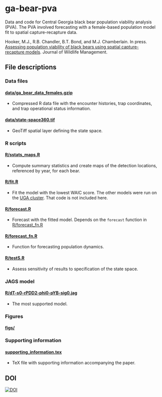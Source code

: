 # ga-bear-pva
Data and code for Central Georgia black bear population viability analysis (PVA). The PVA involved forecasting with a female-based population model fit to spatial capture-recapture data. 

Hooker, M.J., R.B. Chandler, B.T. Bond, and M.J. Chamberlain. In
press. [Assessing population viability of black bears using spatial
capture-recapture models](https://wildlife.onlinelibrary.wiley.com/doi/abs/10.1002/jwmg.21887). Journal of Wildlife Management. 



## File descriptions

### Data files

#### [data/ga_bear_data_females.gzip](data/ga_bear_data_females.gzip)

- Compressed R data file with the encounter histories, trap coordinates, and trap operational status information.

#### [data/state-space360.tif](data/state-space360.tif)

- GeoTiff spatial layer defining the state space.


### R scripts

#### [R/sstats_maps.R](R/sstats_maps.R)

- Compute summary statistics and create maps of the detection locations, referenced by year, for each bear.


#### [R/fit.R](R/forecast_fn.R)

- Fit the model with the lowest WAIC score. The other models were run on the [UGA cluster](https://gacrc.uga.edu/systems/). That code is not included here. 


#### [R/forecast.R](R/forecast_fn.R)

- Forecast with the fitted model. Depends on the `forecast` function in [R/forecast_fn.R](R/forecast_fn.R)


#### [R/forecast_fn.R](R/forecast_fn.R)

- Function for forecasting population dynamics.


#### [R/testS.R](R/testS.R)

- Assess sensitivity of results to specification of the state space.


### JAGS model

#### [R/dT-s0-rPDD2-phi0-pYB-sig0.jag](R/dT-s0-rPDD2-phi0-pYB-sig0.jag)

- The most supported model. 


### Figures

#### [figs/](figs/)

### Supporting information

#### [supporting_information.tex](supporting_information.tex)

- TeX file with supporting information accompanying the paper.


## DOI

[![DOI](https://zenodo.org/badge/233102309.svg)](https://zenodo.org/badge/latestdoi/233102309)
